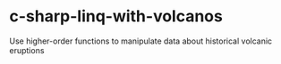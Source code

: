 # c-sharp-linq-with-volcanos
Use higher-order functions to manipulate data about historical volcanic eruptions
